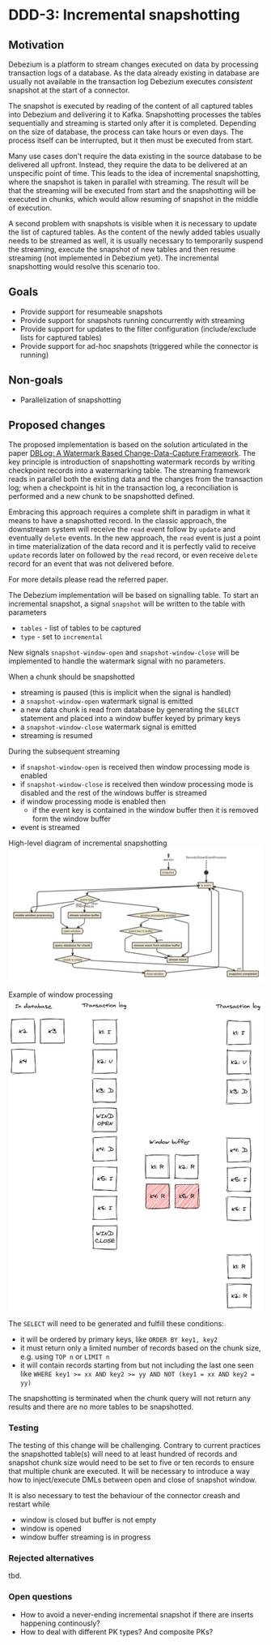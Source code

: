 # DDD-3: Incremental snapshotting

## Motivation

Debezium is a platform to stream changes executed on data by processing transaction logs of a database.
As the data already existing in database are usually not available in the transaction log Debezium executes *consistent* snapshot at the start of a connector.

The snapshot is executed by reading of the content of all captured tables into Debezium and delivering it to Kafka.
Snapshotting processes the tables sequentially and streaming is started only after it is completed.
Depending on the size of database, the process can take hours or even days.
The process itself can be interrupted, but it then must be executed from start.

Many use cases don't require the data existing in the source database to be delivered all upfront.
Instead, they require the data to be delivered at an unspecific point of time.
This leads to the idea of incremental snapshotting, where the snapshot is taken in parallel with streaming.
The result will be that the streaming will be executed from start and the snapshotting will be executed in chunks, which would allow resuming of snapshot in the middle of execution.

A second problem with snapshots is visible when it is necessary to update the list of captured tables.
As the content of the newly added tables usually needs to be streamed as well, it is usually necessary to temporarily suspend the streaming, execute the snapshot of new tables and then resume streaming (not implemented in Debezium yet).
The incremental snapshotting would resolve this scenario too.

## Goals

* Provide support for resumeable snapshots
* Provide support for snapshots running concurrently with streaming
* Provide support for updates to the filter configuration (include/exclude lists for captured tables)
* Provide support for ad-hoc snapshots (triggered while the connector is running)

## Non-goals

* Parallelization of snapshotting


## Proposed changes

The proposed implementation is based on the solution articulated in the paper [DBLog: A Watermark Based Change-Data-Capture Framework](https://arxiv.org/pdf/2010.12597v1.pdf).
The key principle is introduction of snapshotting watermark records by writing checkpoint records into a watermarking table.
The streaming framework reads in parallel both the existing data and the changes from the transaction log;
when a checkpoint is hit in the transaction log, a reconciliation is performed and a new chunk to be snapshotted defined.

Embracing this approach requires a complete shift in paradigm in what it means to have a snapshotted record.
In the classic approach, the downstream system will receive the `read` event follow by `update` and eventually `delete` events.
In the new approach, the `read` event is just a point in time materialization of the data record and it is perfectly valid to receive `update` records later on followed by the `read` record, or even receive `delete` record for an event that was not delivered before.

For more details please read the referred paper.

The Debezium implementation will be based on signalling table.
To start an incremental snapshot, a signal `snapshot` will be written to the table with parameters

* `tables` - list of tables to be captured
* `type` - set to `incremental`

New signals `snapshot-window-open` and `snapshot-window-close` will be implemented to handle the watermark signal with no parameters.

When a chunk should be snapshotted

* streaming is paused (this is implicit when the signal is handled)
* a `snapshot-window-open` watermark signal is emitted
* a new data chunk is read from database by generating the `SELECT` statement and placed into a window buffer keyed by primary keys
* a `snapshot-window-close` watermark signal is emitted
* streaming is resumed

During the subsequent streaming

* if `snapshot-window-open` is received then window processing mode is enabled
* if `snapshot-window-close` is received then window processing mode is disabled and the rest of the windows buffer is streamed
* if window processing mode is enabled then
  * if the event key is contained in the window buffer then it is removed form the window buffer
* event is streamed

High-level diagram of incremental snapshotting
![High-level diagram of incremental snapshotting](DDD-3/diagram.png)

Example of window processing
![Example of window processing](DDD-3/windowprocessing.png)

The `SELECT` will need to be generated and fulfill these conditions:

* it will be ordered by primary keys, like `ORDER BY key1, key2`
* it must return only a limited number of records based on the chunk size, e.g. using `TOP n` or `LIMIT n`
* it will contain records starting from but not including the last one seen like `WHERE key1 >= xx AND key2 >= yy AND NOT (key1 = xx AND key2 = yy)`

The snapshotting is terminated when the chunk query will not return any results and there are no more tables to be snapshotted.

### Testing

The testing of this change will be challenging.
Contrary to current practices the snapshotted table(s) will need to at least hundred of records and snapshot chunk size would need to be set to five or ten records to ensure that multiple chunk are executed.
It will be necessary to introduce a way how to inject/execute DMLs between open and close of snapshot window.

It is also necessary to test the behaviour of the connector creash and restart while

* window is closed but buffer is not empty
* window is opened
* window buffer streaming is in progress

### Rejected alternatives

tbd.

### Open questions

* How to avoid a never-ending incremental snapshot if there are inserts happening continously?
* How to deal with different PK types? And composite PKs?

